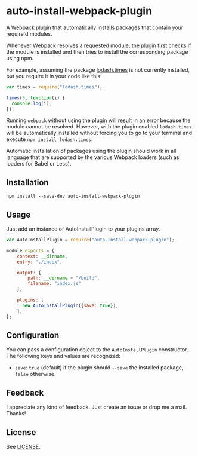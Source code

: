 auto-install-webpack-plugin
===========================

A [Webpack](http://webpack.github.io/) plugin that automatically installs packages that contain your require'd modules.

Whenever Webpack resolves a requested module, the plugin first checks if the module is installed and then tries to install the corresponding package using npm.

For example, assuming the package [lodash.times](https://www.npmjs.com/package/lodash.times) is not currently installed, but you require it in your code like this:

```JavaScript
var times = require("lodash.times");

times(5, function(i) {
  console.log(i);
});
```

Running `webpack` without using the plugin will result in an error because the module cannot be resolved. However, with the plugin enabled `lodash.times` will be automatically installed without forcing you to go to your terminal and execute `npm install lodash.times`.

Automatic installation of packages using the plugin should work in all language that are supported by the various Webpack loaders (such as loaders for Babel or Less).

## Installation ##

`npm install --save-dev auto-install-webpack-plugin`

## Usage ##

Just add an instance of AutoInstallPlugin to your plugins array.

```JavaScript
var AutoInstallPlugin = require("auto-install-webpack-plugin");

module.exports = {
    context: __dirname,
    entry: "./index",

    output: {
        path: __dirname + "/build",
        filename: "index.js"
    },

    plugins: [
      new AutoInstallPlugin({save: true}),
    ],
};
```

## Configuration ##

You can pass a configuration object to the `AutoInstallPlugin` constructor. The following keys and values are recognized:

* `save`: `true` (default) if the plugin should `--save` the installed package, `false` otherwise.

## Feedback ##

I appreciate any kind of feedback. Just create an issue or drop me a mail. Thanks!

## License ##

See [LICENSE](LICENSE).
